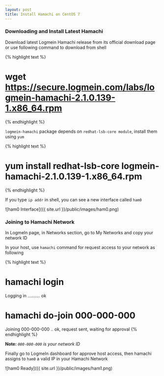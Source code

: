 ```yaml
---
layout: post
title: Install Hamachi on CentOS 7
---
```



### Downloading and Install Latest Hamachi

Download latest Logmein Hamachi release from its official download page or use following command to download from shell

{% highlight text %}
# wget https://secure.logmein.com/labs/logmein-hamachi-2.1.0.139-1.x86_64.rpm
{% endhighlight %}

`logmein-hamachi` package depends on `redhat-lsb-core module`, install them using `yum`


{% highlight text %}
# yum install redhat-lsb-core logmein-hamachi-2.1.0.139-1.x86_64.rpm
{% endhighlight %}

If you type `ip addr` in shell, you can see a new interface called `ham0`

![ham0 Interface]({{ site.url }}/public/images/ham0.png)

### Joining to Hamachi Network

In LogmeIn page, in Networks section, go to My Networks and copy your network ID

In your host, use  `hamachi` command for request access to your network as following

{% highlight text %}
# hamachi login
Logging in .......... ok
# hamachi do-join 000-000-000
Joining 000-000-000 .. ok, request sent, waiting for approval
{% endhighlight %}

 **Note:** *`000-000-000` is your network ID*

Finally go to LogmeIn dashboard for approve host access, then hamachi assigns to `ham0` a valid IP in your Hamachi Network

![ham0 Ready]({{ site.url }}/public/images/ham1.png)